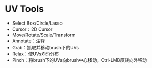 # UV Tools

- Select Box/Circle/Lasso
- Cursor：2D Cursor
- Move/Rotate/Scale/Transform
- Annotate：注释
- Grab：抓取并移动brush下的UVs
- Relax：使UVs均匀分布
- Pinch：将brush下的UVs向brush中心移动，Ctrl-LMB反转向外移动
